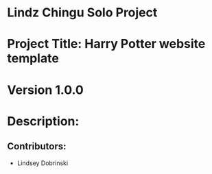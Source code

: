 # Lindz Chingu Solo Project


# Project Title: Harry Potter website template

# Version 1.0.0

# Description:

## Contributors:
- Lindsey Dobrinski 

